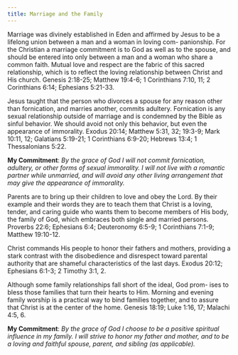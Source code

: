 ```yaml
---
title: Marriage and the Family
---
```


Marriage was divinely established in Eden and affirmed by Jesus to be a lifelong union between a man and a woman in loving com- panionship. For the Christian a marriage commitment is to God as well as to the spouse, and should be entered into only between a man and a woman who share a common faith. Mutual love and respect are the fabric of this sacred relationship, which is to reflect the loving relationship between Christ and His church. Genesis 2:18-25; Matthew 19:4-6; 1 Corinthians 7:10, 11; 2 Corinthians 6:14; Ephesians 5:21-33.

Jesus taught that the person who divorces a spouse for any reason other than fornication, and marries another, commits adultery. Fornication is any sexual relationship outside of marriage and is condemned by the Bible as sinful behavior. We should avoid not only this behavior, but even the appearance of immorality. Exodus 20:14; Matthew 5:31, 32; 19:3-9; Mark 10:11, 12; Galatians 5:19-21; 1 Corinthians 6:9-20; Hebrews 13:4; 1 Thessalonians 5:22.

**My Commitment**: _By the grace of God I will not commit fornication, adultery, or other forms of sexual immorality. I will not live with a romantic partner while unmarried, and will avoid any other living arrangement that may give the appearance of immorality._

Parents are to bring up their children to love and obey the Lord. By their example and their words they are to teach them that Christ is a loving, tender, and caring guide who wants them to become members of His body, the family of God, which embraces both single and married persons. Proverbs 22:6; Ephesians 6:4; Deuteronomy 6:5-9; 1 Corinthians 7:1-9; Matthew 19:10-12.

Christ commands His people to honor their fathers and mothers, providing a stark contrast with the disobedience and disrespect toward parental authority that are shameful characteristics of the last days. Exodus 20:12; Ephesians 6:1-3; 2 Timothy 3:1, 2.

Although some family relationships fall short of the ideal, God prom- ises to bless those families that turn their hearts to Him. Morning and evening family worship is a practical way to bind families together, and to assure that Christ is at the center of the home. Genesis 18:19; Luke 1:16, 17; Malachi 4:5, 6.

**My Commitment**: _By the grace of God I choose to be a positive spiritual influence in my family. I will strive to honor my father and mother, and to be a loving and faithful spouse, parent, and sibling (as applicable)._